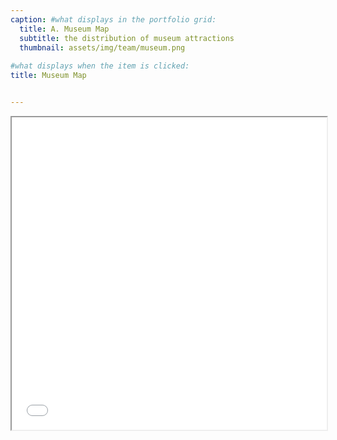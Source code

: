 ```yaml
---
caption: #what displays in the portfolio grid:
  title: A. Museum Map
  subtitle: the distribution of museum attractions
  thumbnail: assets/img/team/museum.png
  
#what displays when the item is clicked:
title: Museum Map


---
```


<iframe src="/assets/imageseg.html" width="100%" height="500px"></iframe>
